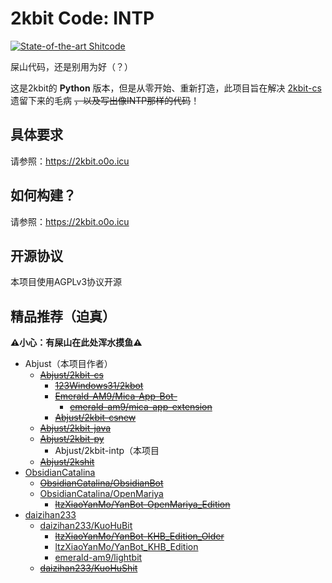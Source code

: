 # 2kbit Code: INTP

[![State-of-the-art Shitcode](https://img.shields.io/static/v1?label=State-of-the-art&message=Shitcode&color=7B5804)](https://github.com/trekhleb/state-of-the-art-shitcode)

屎山代码，还是别用为好（？）

这是2kbit的 **Python** 版本，但是从零开始、重新打造，此项目旨在解决 [2kbit-cs](https://github.com/Abjust/2kbit-cs) 遗留下来的毛病
~~，以及写出像INTP那样的代码~~！

## 具体要求

请参照：https://2kbit.o0o.icu

## 如何构建？

请参照：https://2kbit.o0o.icu

## 开源协议

本项目使用AGPLv3协议开源

## 精品推荐（迫真）

**⚠️小心：有屎山在此处浑水摸鱼⚠️**

- Abjust（本项目作者）
    - [~~Abjust/2kbit-cs~~](https://github.com/Abjust/2kbit-cs)
        - [~~123Windows31/2kbot~~](https://github.com/123Windows31/2kbot)
        - [~~Emerald-AM9/Mica-App-Bot-~~](https://github.com/Emerald-AM9/Mica-App-Bot-)
            - [~~emerald-am9/mica-app-extension~~](https://gitee.com/emerald-am9/mica-app-extension/)
        - [~~Abjust/2kbit-csnew~~](https://github.com/Abjust/2kbit-csnew)
    - [~~Abjust/2kbit-java~~](https://github.com/Abjust/2kbit-java)
    - [~~Abjust/2kbit-py~~](https://github.com/Abjust/2kbit-py)
        - Abjust/2kbit-intp（本项目
    - [~~Abjust/2kshit~~](https://github.com/Abjust/2kshit)
- [ObsidianCatalina](https://github.com/ObsidianCatalina/)
    - [~~ObsidianCatalina/ObsidianBot~~](https://github.com/ObsidianCatalina/ObsidianBot)
    - [ObsidianCatalina/OpenMariya](https://github.com/ObsidianCatalina/OpenMariya)
        - [~~ltzXiaoYanMo/YanBot-OpenMariya_Edition~~](https://github.com/ltzXiaoYanMo/YanBot-OpenMariya_Edition)
- [daizihan233](https://github.com/daizihan233/)
    - [daizihan233/KuoHuBit](https://github.com/daizihan233/KuoHuBit)
        - [~~ltzXiaoYanMo/YanBot-KHB_Edition_Older~~](https://github.com/ltzXiaoYanMo/YanBot-KHB_Edition_Older)
        - [ltzXiaoYanMo/YanBot_KHB_Edition](https://github.com/ltzXiaoYanMo/YanBot_KHB_Edition)
        - [emerald-am9/lightbit](https://gitee.com/emerald-am9/lightbit)
    - [~~daizihan233/KuoHuShit~~](https://github.com/daizihan233/KuoHuShit)